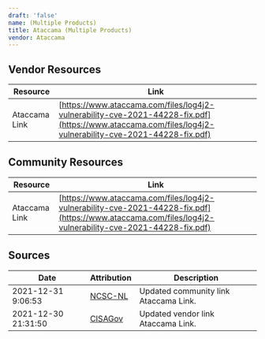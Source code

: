 ```yaml
---
draft: 'false'
name: (Multiple Products)
title: Ataccama (Multiple Products)
vendor: Ataccama
---
```


## Vendor Resources
| Resource | Link |
| --- | --- |
| Ataccama Link | [https://www.ataccama.com/files/log4j2-vulnerability-cve-2021-44228-fix.pdf](https://www.ataccama.com/files/log4j2-vulnerability-cve-2021-44228-fix.pdf) |

## Community Resources
| Resource | Link |
| --- | --- |
| Ataccama Link | [https://www.ataccama.com/files/log4j2-vulnerability-cve-2021-44228-fix.pdf](https://www.ataccama.com/files/log4j2-vulnerability-cve-2021-44228-fix.pdf) |


## Sources
| Date | Attribution | Description |
| --- | --- | --- |
| 2021-12-31 9:06:53 | [NCSC-NL](https://github.com/NCSC-NL/log4shell/blob/main/software/README.md) | Updated community link Ataccama Link.  |
| 2021-12-30 21:31:50 | [CISAGov](https://raw.githubusercontent.com/cisagov/log4j-affected-db/develop/README.md) | Updated vendor link Ataccama Link.  |
